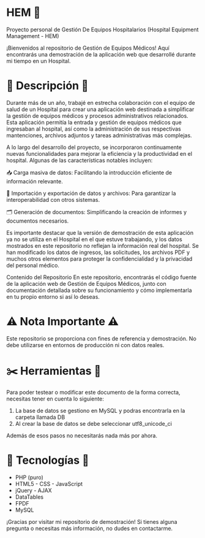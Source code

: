 # HEM 🏥
Proyecto personal de Gestión De Equipos Hospitalarios (Hospital Equipment Management - HEM)

¡Bienvenidos al repositorio de Gestión de Equipos Médicos! Aquí encontrarás una demostración de la aplicación web que desarrollé durante mi tiempo en un Hospital.

# 🤖 Descripción 🤖
Durante más de un año, trabajé en estrecha colaboración con el equipo de salud de un Hospital para crear una aplicación web destinada a simplificar la gestión de equipos médicos y procesos administrativos relacionados. 
Esta aplicación permitía la entrada y gestión de equipos médicos que ingresaban al hospital, así como la administración de sus respectivas mantenciones, archivos adjuntos y tareas administrativas más complejas.

A lo largo del desarrollo del proyecto, se incorporaron continuamente nuevas funcionalidades para mejorar la eficiencia y la productividad en el hospital. Algunas de las características notables incluyen:

📥 Carga masiva de datos: Facilitando la introducción eficiente de información relevante.

📜 Importación y exportación de datos y archivos: Para garantizar la interoperabilidad con otros sistemas.

🗂️ Generación de documentos: Simplificando la creación de informes y documentos necesarios.

Es importante destacar que la versión de demostración de esta aplicación ya no se utiliza en el Hospital en el que estuve trabajando, y los datos mostrados en este repositorio no reflejan la información real del hospital. 
Se han modificado los datos de ingresos, las solicitudes, los archivos PDF y muchos otros elementos para proteger la confidencialidad y la privacidad del personal médico.

Contenido del Repositorio
En este repositorio, encontrarás el código fuente de la aplicación web de Gestión de Equipos Médicos, junto con documentación detallada sobre su funcionamiento y cómo implementarla en tu propio entorno si así lo deseas.

# ⚠️ Nota Importante ⚠️
Este repositorio se proporciona con fines de referencia y demostración. No debe utilizarse en entornos de producción ni con datos reales.

# ✂️ Herramientas 🔨
Para poder testear o modificar este documento de la forma correcta, necesitas tener en cuenta lo siguiente:

1. La base de datos se gestiono en MySQL y podras encontrarla en la carpeta llamada DB
2. Al crear la base de datos se debe seleccionar utf8_unicode_ci

Además de esos pasos no necesitarás nada más por ahora.

# 🦾 Tecnologías 🧠

* PHP (puro)
* HTML5 - CSS - JavaScript
* jQuery - AJAX
* DataTables
* FPDF
* MySQL

¡Gracias por visitar mi repositorio de demostración! Si tienes alguna pregunta o necesitas más información, no dudes en contactarme.

